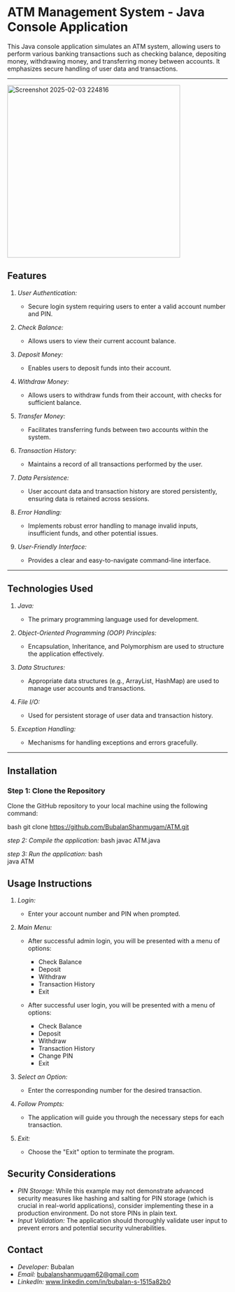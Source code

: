 # ATM Management System - Java Console Application

This Java console application simulates an ATM system, allowing users to perform various banking transactions such as checking balance, depositing money, withdrawing money, and transferring money between accounts.  It emphasizes secure handling of user data and transactions.

---
<img width="395" alt="Screenshot 2025-02-03 224816" src="https://github.com/user-attachments/assets/f73a4377-102d-4ba6-acff-98e5d4db7274" />


## Features

1. *User Authentication:*
    - Secure login system requiring users to enter a valid account number and PIN.

2. *Check Balance:*
    - Allows users to view their current account balance.

3. *Deposit Money:*
    - Enables users to deposit funds into their account.

4. *Withdraw Money:*
    - Allows users to withdraw funds from their account, with checks for sufficient balance.

5. *Transfer Money:*
    - Facilitates transferring funds between two accounts within the system.

6. *Transaction History:*
    - Maintains a record of all transactions performed by the user.

7. *Data Persistence:*
    - User account data and transaction history are stored persistently, ensuring data is retained across sessions.

8. *Error Handling:*
    - Implements robust error handling to manage invalid inputs, insufficient funds, and other potential issues.

9. *User-Friendly Interface:*
    - Provides a clear and easy-to-navigate command-line interface.

---

## Technologies Used

1. *Java:*
    - The primary programming language used for development.

2. *Object-Oriented Programming (OOP) Principles:*
    - Encapsulation, Inheritance, and Polymorphism are used to structure the application effectively.

3. *Data Structures:*
    - Appropriate data structures (e.g., ArrayList, HashMap) are used to manage user accounts and transactions.

4. *File I/O:*
    - Used for persistent storage of user data and transaction history.

5. *Exception Handling:*
    - Mechanisms for handling exceptions and errors gracefully.

---

## Installation

### Step 1: Clone the Repository

Clone the GitHub repository to your local machine using the following command:

bash
git clone https://github.com/BubalanShanmugam/ATM.git

*step 2: Compile the application:*
bash
javac ATM.java

*step 3:  Run the application:*
bash   
java ATM


## Usage Instructions

1. *Login:*
   - Enter your account number and PIN when prompted.

2. *Main Menu:*
   - After successful admin login, you will be presented with a menu of options:
     - Check Balance
     - Deposit
     - Withdraw
     - Transaction History
     - Exit
    
   - After successful user login, you will be presented with a menu of options:
     - Check Balance
     - Deposit
     - Withdraw
     - Transaction History
     - Change PIN
     - Exit

3. *Select an Option:*
   - Enter the corresponding number for the desired transaction.

4. *Follow Prompts:*
   - The application will guide you through the necessary steps for each transaction.

5. *Exit:*
   - Choose the "Exit" option to terminate the program.

## Security Considerations

* *PIN Storage:* While this example may not demonstrate advanced security measures like hashing and salting for PIN storage (which is crucial in real-world applications), consider implementing these in a production environment.  Do not store PINs in plain text.
* *Input Validation:* The application should thoroughly validate user input to prevent errors and potential security vulnerabilities.

## Contact

* *Developer:* Bubalan
* *Email:* bubalanshanmugam62@gmail.com
* *LinkedIn:* www.linkedin.com/in/bubalan-s-1515a82b0
